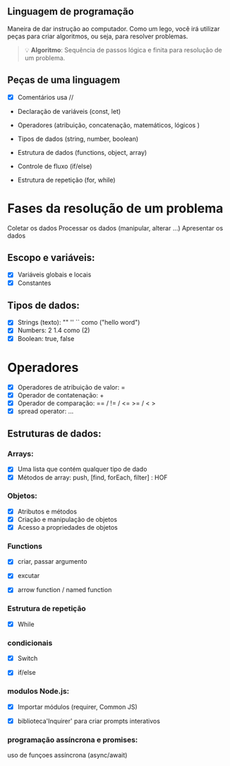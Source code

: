 ## Linguagem de programação

Maneira de dar instrução ao computador.
Como um lego, você irá utilizar peças para criar algoritmos, ou seja, para resolver problemas.

> 💡 **Algoritmo**: Sequência de passos lógica e finita para resolução de um problema.

## Peças de uma linguagem

- [x] Comentários
    usa //
- Declaração de variáveis (const, let)

- Operadores (atribuição, concatenação, matemáticos, lógicos )
- Tipos de dados (string, number, boolean)
- Estrutura de dados (functions, object, array)
- Controle de fluxo (if/else)
- Estrutura de repetição (for, while)

# Fases da resolução de um problema

Coletar os dados
Processar os dados (manipular, alterar ...)
Apresentar os dados

## Escopo e variáveis:

- [x] Variáveis globais e locais
- [x] Constantes

## Tipos de dados:

- [x] Strings (texto): "" '' `` como ("hello word")
- [x] Numbers: 2 1.4 como (2)
- [x] Boolean: true, false

# Operadores

- [x] Operadores de atribuição de valor: =
- [x] Operador de contatenação: +
- [x] Operador de comparação: == / != / <=  >= / <  >
- [x] spread operator: ...  

## Estruturas de dados:

### Arrays: 

- [x] Uma lista que contém qualquer tipo de dado 
- [x] Métodos de array: push, [find, forEach, filter] : HOF

### Objetos:

- [x] Atributos e métodos
- [x] Criação e manipulação de objetos
- [x] Acesso a propriedades de objetos

### Functions

- [x] criar, passar argumento
- [x] excutar
- [x] arrow function / named function


### Estrutura de repetição

- [x] While


### condicionais
- [x] Switch
- [x] if/else


### modulos Node.js:
- [x] Importar módulos (requirer, Common JS)
- [x] biblioteca'Inquirer' para criar  prompts interativos


### programação assíncrona e promises:

uso de funçoes assíncrona (async/await)